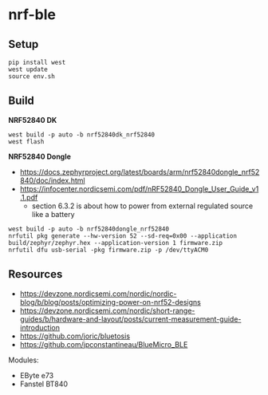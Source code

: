 # nrf-ble

## Setup

```
pip install west
west update
source env.sh
```

## Build

**NRF52840 DK**

```
west build -p auto -b nrf52840dk_nrf52840
west flash
```

**NRF52840 Dongle**

* https://docs.zephyrproject.org/latest/boards/arm/nrf52840dongle_nrf52840/doc/index.html
* https://infocenter.nordicsemi.com/pdf/nRF52840_Dongle_User_Guide_v1.1.pdf
  - section 6.3.2 is about how to power from external regulated source like a battery

```
west build -p auto -b nrf52840dongle_nrf52840
nrfutil pkg generate --hw-version 52 --sd-req=0x00 --application build/zephyr/zephyr.hex --application-version 1 firmware.zip
nrfutil dfu usb-serial -pkg firmware.zip -p /dev/ttyACM0
```

## Resources

* https://devzone.nordicsemi.com/nordic/nordic-blog/b/blog/posts/optimizing-power-on-nrf52-designs
* https://devzone.nordicsemi.com/nordic/short-range-guides/b/hardware-and-layout/posts/current-measurement-guide-introduction
* https://github.com/joric/bluetosis
* https://github.com/jpconstantineau/BlueMicro_BLE

Modules:

* EByte e73
* Fanstel BT840

